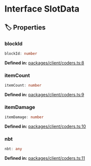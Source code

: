 # Interface SlotData

## 🏷️ Properties

### blockId

```ts
blockId: number
```
<p style="font-size: 14px; color: var(--vp-c-text-2)">
<strong>Defined in:</strong> <a href="https://github.com/voxelum/minecraft-launcher-core-node/blob/master/packages/client/coders.ts#L8" target="_blank" rel="noreferrer">packages/client/coders.ts:8</a>
</p>


### itemCount <Badge type="info" text="optional" />

```ts
itemCount: number
```
<p style="font-size: 14px; color: var(--vp-c-text-2)">
<strong>Defined in:</strong> <a href="https://github.com/voxelum/minecraft-launcher-core-node/blob/master/packages/client/coders.ts#L9" target="_blank" rel="noreferrer">packages/client/coders.ts:9</a>
</p>


### itemDamage <Badge type="info" text="optional" />

```ts
itemDamage: number
```
<p style="font-size: 14px; color: var(--vp-c-text-2)">
<strong>Defined in:</strong> <a href="https://github.com/voxelum/minecraft-launcher-core-node/blob/master/packages/client/coders.ts#L10" target="_blank" rel="noreferrer">packages/client/coders.ts:10</a>
</p>


### nbt <Badge type="info" text="optional" />

```ts
nbt: any
```
<p style="font-size: 14px; color: var(--vp-c-text-2)">
<strong>Defined in:</strong> <a href="https://github.com/voxelum/minecraft-launcher-core-node/blob/master/packages/client/coders.ts#L11" target="_blank" rel="noreferrer">packages/client/coders.ts:11</a>
</p>


